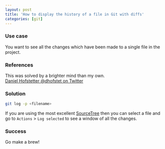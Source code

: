 ```yaml
---
layout: post
title: 'How to display the history of a file in Git with diffs'
categories: [git]
---
```


### Use case
You want to see all the changes which have been made to a single file in the project.

### References
This was solved by a brighter mind than my own.  
[Daniel Hofstetter ‏@dhofstet on Twitter](https://twitter.com/YellDavid/status/344398277275435008)

### Solution
```bash
git log -p <filename>
```

If you are using the most excellent [SourceTree](http://www.sourcetreeapp.com/) then you can select a file and go to `Actions` > `Log selected` to see a window of all the changes.

### Success

Go make a brew!